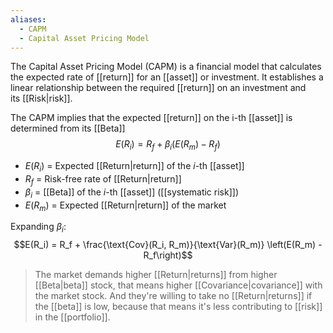 ```yaml
---
aliases:
  - CAPM
  - Capital Asset Pricing Model
---
```

The Capital Asset Pricing Model (CAPM) is a financial model that calculates the expected rate of [[return]] for an [[asset]] or investment. It establishes a linear relationship between the required [[return]] on an investment and its [[Risk|risk]].

The CAPM implies that the expected [[return]] on the i-th [[asset]] is determined from its [[Beta]]
$$E(R_i) = R_f + \beta_i \left(E(R_m) - R_f\right)$$
- $E(R_i)$ = Expected [[Return|return]] of the $i$-th [[asset]]
- $R_f$ = Risk-free rate of [[Return|return]]
- $\beta_i$ = [[Beta]] of the $i$-th [[asset]] ([[systematic risk]])
- $E(R_m)$ = Expected [[Return|return]] of the market

Expanding $\beta_i$:
$$E(R_i) = R_f + \frac{\text{Cov}(R_i, R_m)}{\text{Var}(R_m)} \left(E(R_m) - R_f\right)$$

> The market demands higher [[Return|returns]] from higher [[Beta|beta]] stock, that means higher [[Covariance|covariance]] with the market stock. And they're willing to take no [[Return|returns]] if the [[beta]] is low, because that means it's less contributing to [[risk]] in the [[portfolio]].
